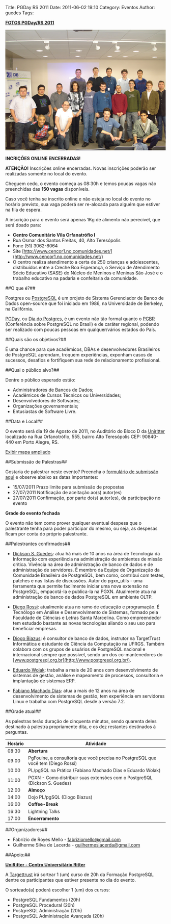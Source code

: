 Title: PGDay RS 2011
Date: 2011-06-02 19:10
Category: Eventos
Author: guedes
Tags:

[**FOTOS PGDay/RS 2011**](https://picasaweb.google.com/112690003264111917562/PGDay#)

[![](../images/20110602.jpg)](https://picasaweb.google.com/112690003264111917562/PGDay#)


**INCRIÇÕES ONLINE ENCERRADAS!**


**ATENÇÃO!** Inscrições online encerradas. Novas inscrições poderão ser realizadas somente no local do evento.

Cheguem cedo, o evento começa as 08:30h e temos poucas vagas não preenchidas das **150 vagas** disponíveis.

Caso você tenha se inscrito online e não esteja no local do evento no horário previsto, sua vaga poderá ser re-alocada para alguém que estiver na fila de espera.

 

A inscrição para o evento será apenas 1Kg de alimento não perecível, que será doado para:

- **Centro Comunitário Vila Orfanatrófio I**
- Rua Osmar dos Santos Freitas, 40, Alto Teresópolis
- Fone (51) 3062-8064
- Site [http://www.cencor1.no.comunidades.net/](http://www.cencor1.no.comunidades.net/)
- O centro realiza atendimento a certa de 250 crianças e adolescentes, distribuídos entre a Creche Boa Esperança, o Serviço de Atendimento Sócio Educativo (SASE) do Núcleo de Meninos e Meninas São José e o trabalho educativo na padaria e confeitaria da comunidade.

 
##O que é?##

Postgres ou [PostgreSQL](http://www.postgresql.org/) é um projeto de Sistema Gerenciador de Banco de Dados open-source que foi iniciado em 1986, na Universidade de Berkeley, na Califórnia.

[PGDay](http://www.postgresql.org.br/eventos/pgday), ou [Dia do Postgres](http://www.postgresql.org.br/eventos/pgday), é um evento não tão formal quanto o [PGBR](http://pgbr.postgresql.org.br/) (Conferência sobre PostgreSQL no Brasil) e de caráter regional, podendo ser realizado com poucas pessoas em qualquer/vários estados do País.

##Quais são os objetivos?##

É uma chance para que acadêmicos, DBAs e desenvolvedores Brasileiros de PostgreSQL aprendam, troquem experiências, exponham casos de sucessos, desafios e fortifiquem sua rede de relacionamento profissional.

##Qual o público alvo?##

Dentre o público esperado estão:

- Administradores de Bancos de Dados;
- Acadêmicos de Cursos Técnicos ou Universidades;
- Desenvolvedores de Softwares;
- Organizações governamentais;
- Entusiastas de Software Livre.

##Data e Local##

O evento será dia 19 de Agosto de 2011, no Auditório do Bloco D da [Uniritter](http://www.uniritter.edu.br/) localizado na Rua Orfanotrófio, 555, bairro Alto Teresópolis CEP: 90840-440 em Porto Alegre, RS.

[Exibir mapa ampliado](http://maps.google.com/maps/place?cid=10022967059912209148&q=ua+Orfanotr%C3%B3fio,+555,+bairro+Alto+Teres%C3%B3polis+CEP:+90840-440,+porto+alegre&hl=en&cd=1&cad=src:ppiwlink&ei=kmAwTrGmMaCOzAW6p9CMAw)

##Submissão de Palestras##

Gostaria de palestrar neste evento? Preencha o [formulário de submissão aqui](https://spreadsheets0.google.com/spreadsheet/viewform?hl=en_US&hl=en_US&formkey=dG5JbGVlYUxnYlpwdWF4ejhUUHRlSUE6MQ#gid=0) e observe abaixo as datas importantes:

- 15/07/2011   Prazo limite para submissão de propostas
- 27/07/2011   Notificação de aceitação ao(s) autor(es)
- 27/07/2011   Confirmação, por parte do(s) autor(es), da participação no evento

**Grade do evento fechada**

O evento não tem como prover qualquer eventual despesa que o palestrante tenha para poder participar do mesmo, ou seja, as despesas ficam por conta do próprio palestrante.

##Palestrantes confirmados##

- [Dickson S. Guedes](https://www.postgresql.org.br/eventos/pgday/rs#): atua há mais de 10 anos na área de Tecnologia da Informação com experiência na administração de ambientes de missão crítica. Vivência na área de administração de banco de dados e de administração de servidores. É membro da Equipe de Organização da Comunidade Brasileira de PostgreSQL, bem como, contribui com testes, patches e nas listas de discussões. Autor do pgxn_utils - uma ferramenta que permite facilmente iniciar uma nova extensão no PostgreSQL, empacotá-la e publica-la na PGXN. Atualmente atua na administração de banco de dados PostgreSQL em ambiente OLTP.

- [Diego Rossi](https://www.postgresql.org.br/eventos/pgday/rs#): atualmente atua no ramo de educação e programação. É Tecnólogo em Análise e Desenvolvimento de Sistemas, formado pela Faculdade de Ciências e Letras Santa Marcelina. Como empreendedor tem estudado bastante as novas tecnologias aliando o seu uso para beneficiar empresas.

- [Diogo Biazus](https://www.postgresql.org.br/eventos/pgday/rs#): é consultor de banco de dados, instrutor na TargetTrust Informática e estudante de Ciência da Computação na UFRGS. Também colabora com os grupos de usuários de PostgreSQL nacional e internacional sempre que possível, sendo um dos co-mantenedores do [www.postgresql.org.br](http://www.postgresql.org.br/).

- [Eduardo Wolak](https://www.postgresql.org.br/eventos/pgday/rs#): trabalha a mais de 20 anos com desenvolvimento de sistemas de gestão, análise e mapeamento de processos, consultoria e implantação de sistemas ERP.

- [Fabiano Machado Dias](https://www.postgresql.org.br/eventos/pgday/rs#): atua a mais de 12 anos na área de desenvolvimento de sistemas de gestão, tem experiência em servidores Linux e trabalha com PostgreSQL desde a versão 7.2.

##Grade atual##

As palestras terão duração de cinquenta minutos, sendo quarenta deles destinado à palestra propriamente dita, e os dez restantes destinados à perguntas.

| **Horário** | **Atividade** |
|---|---|
| 08:30	| **Abertura** |
| 09:00 | PgFouine, a consultoria que você precisa no PostgreSQL que você tem (Diego Rossi) |
| 10:00	| PL/pgSQL na Prática (Fabiano Machado Dias e Eduardo Wolak) |
| 11:00 | PGXN - Como distribuir suas extensões com o PostgreSQL (Dickson S. Guedes) |
| 12:00 | **Almoço** |
| 14:00	| Dojo PL/pgSQL (Diogo Biazus) |
| 16:00 | **Coffee-Break** |
| 16:30	| Lightning Talks |
| 17:00	| **Encerramento** |

 
##Organizadores##

- Fabrízio de Royes Mello - [fabriziomello@gmail.com](fabriziomello@gmail.com)
- Guilherme Silva de Lacerda - [guilhermeslacerda@gmail.com](guilhermeslacerda@gmail.com)


##Apoio:##

[**UniRitter - Centro Universitário Ritter**](http://www.uniritter.edu.br/)




A [Targettrust](http://www.targettrust.com.br/) irá sortear 1 (um) curso de 20h da Formação PostgreSQL dentre os participantes que estiver presente no dia do evento.

O sorteado(a) poderá escolher 1 (um) dos cursos:

- PostgreSQL Fundamentos (20h)
- PostgreSQL Procedural (20h)
- PostgreSQL Administração (20h)
- PostgreSQL Administração Avançada (20h)


